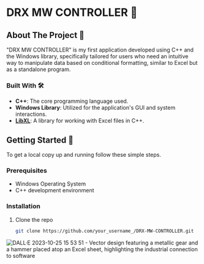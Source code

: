 # DRX MW CONTROLLER 🚀

## About The Project 📖
"DRX MW CONTROLLER" is my first application developed using C++ and the Windows library, specifically tailored for users who need an intuitive way to manipulate data based on conditional formatting, similar to Excel but as a standalone program.

### Built With 🛠️
- **C++**: The core programming language used.
- **Windows Library**: Utilized for the application's GUI and system interactions.
- **[LibXL](http://www.libxl.com/)**: A library for working with Excel files in C++.

## Getting Started 🚀

To get a local copy up and running follow these simple steps.

### Prerequisites

- Windows Operating System
- C++ development environment

### Installation

1. Clone the repo
   ```sh
   git clone https://github.com/your_username_/DRX-MW-CONTROLLER.git
![DALL·E 2023-10-25 15 53 51 - Vector design featuring a metallic gear and a hammer placed atop an Excel sheet, highlighting the industrial connection to software](https://github.com/MrNtex/DRX-MW-Controller/assets/56607215/76da52be-7f5e-4604-9c0e-8e12932b5394)
